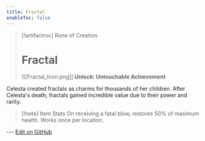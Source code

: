 ```yaml
---
title: Fractal
enableToc: false
---
```

> [!artifactroc] Rune of Creation
>
> # Fractal
>
> ![[Fractal_Icon.png]]
> **Unlock: Untouchable Achievement** 

Celesta created fractals as charms for thousands of her children. After Celesta's death, fractals gained incredible value due to their power and rarity.

> [!note] Item Stats
> On receiving a fatal blow, restores 50% of maximum health. Works once per location.

--- [Edit on GitHub](https://github.com/Mondrethos/gatekeeperwiki/edit/main/content/Artifacts/Fractal.md)
